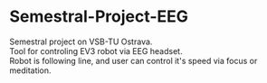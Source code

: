 # Semestral-Project-EEG
Semestral project on VSB-TU Ostrava.<br />
Tool for controling EV3 robot via EEG headset.<br />
Robot is following line, and user can control it's speed via focus or meditation.
